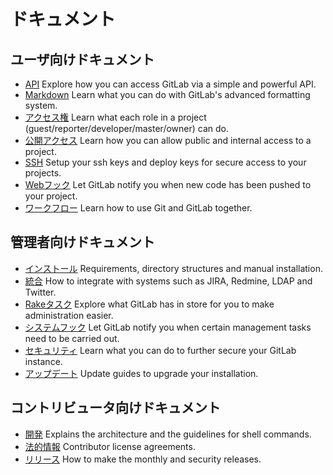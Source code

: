 # ドキュメント

## ユーザ向けドキュメント

- [API](api/README.md) Explore how you can access GitLab via a simple and powerful API.
- [Markdown](markdown/markdown.md) Learn what you can do with GitLab's advanced formatting system.
- [アクセス権](permissions/permissions.md) Learn what each role in a project (guest/reporter/developer/master/owner) can do.
- [公開アクセス](public_access/public_access.md) Learn how you can allow public and internal access to a project.
- [SSH](ssh/README.md) Setup your ssh keys and deploy keys for secure access to your projects.
- [Webフック](web_hooks/web_hooks.md) Let GitLab notify you when new code has been pushed to your project.
- [ワークフロー](workflow/README.md) Learn how to use Git and GitLab together.

## 管理者向けドキュメント

- [インストール](install/README.md) Requirements, directory structures and manual installation.
- [統合](integration/README.md) How to integrate with systems such as JIRA, Redmine, LDAP and Twitter.
- [Rakeタスク](raketasks/README.md) Explore what GitLab has in store for you to make administration easier.
- [システムフック](system_hooks/system_hooks.md) Let GitLab notify you when certain management tasks need to be carried out.
- [セキュリティ](security/README.md) Learn what you can do to further secure your GitLab instance.
- [アップデート](update/README.md) Update guides to upgrade your installation.

## コントリビュータ向けドキュメント

- [開発](development/README.md) Explains the architecture and the guidelines for shell commands.
- [法的情報](legal/README.md) Contributor license agreements.
- [リリース](release/README.md) How to make the monthly and security releases.
